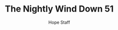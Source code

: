 ---
image: /assets/img/nwd/51_nwd_proverbs_3_5_nlt.png
title: The Nightly Wind Down 51
number: 51
categories:
  - The Nightly Wind Down
author: Hope Staff
notes: The Nightly Wind Down 51
embed: >-
  EMBED_GOES_HERE
transcript: >-
  SOME LINES OF TEXT START HERE
---